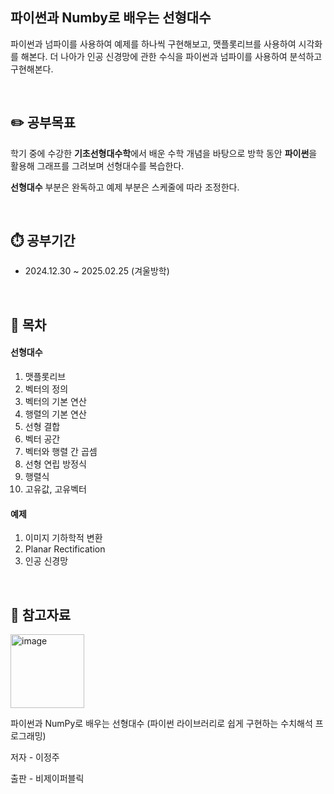 ## 파이썬과 Numby로 배우는 선형대수
파이썬과 넘파이를 사용하여 예제를 하나씩 구현해보고, 맷플롯리브를 사용하여 시각화를 해본다. 
더 나아가 인공 신경망에 관한 수식을 파이썬과 넘파이를 사용하여 분석하고 구현해본다.

<br>

## ✏️ 공부목표
학기 중에 수강한 **기초선형대수학**에서 배운 수학 개념을 바탕으로 
방학 동안 **파이썬**을 활용해 그래프를 그려보며 선형대수를 복습한다.

**선형대수** 부분은 완독하고 예제 부분은 스케줄에 따라 조정한다.

<br>

## ⏱️ 공부기간
- 2024.12.30 ~ 2025.02.25 (겨울방학)

<br>

## 📖 목차
#### 선형대수
1. 맷플롯리브
2. 벡터의 정의
3. 벡터의 기본 연산
4. 행렬의 기본 연산
5. 선형 결합
6. 벡터 공간
7. 벡터와 행렬 간 곱셈
8. 선형 연립 방정식
9. 행렬식
10. 고유값, 고유벡터

#### 예제
1. 이미지 기하학적 변환
2. Planar Rectification
3. 인공 신경망

<br>

## 🔖 참고자료
<img width="118" alt="image" src="https://github.com/user-attachments/assets/f6c50b36-352e-44ce-8c00-a987cce02a32" />

파이썬과 NumPy로 배우는 선형대수 (파이썬 라이브러리로 쉽게 구현하는 수치해석 프로그래밍)

저자 - 이정주

출판 - 비제이퍼블릭
